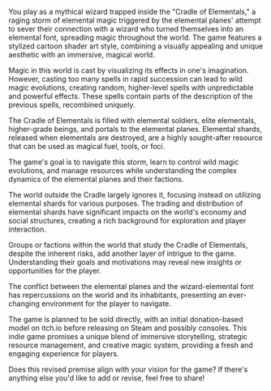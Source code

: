 You play as a mythical wizard trapped inside the "Cradle of Elementals," a raging storm of elemental magic triggered by the elemental planes' attempt to sever their connection with a wizard who turned themselves into an elemental font, spreading magic throughout the world. The game features a stylized cartoon shader art style, combining a visually appealing and unique aesthetic with an immersive, magical world.

Magic in this world is cast by visualizing its effects in one's imagination. However, casting too many spells in rapid succession can lead to wild magic evolutions, creating random, higher-level spells with unpredictable and powerful effects. These spells contain parts of the description of the previous spells, recombined uniquely.

The Cradle of Elementals is filled with elemental soldiers, elite elementals, higher-grade beings, and portals to the elemental planes. Elemental shards, released when elementals are destroyed, are a highly sought-after resource that can be used as magical fuel, tools, or foci.

The game's goal is to navigate this storm, learn to control wild magic evolutions, and manage resources while understanding the complex dynamics of the elemental planes and their factions.

The world outside the Cradle largely ignores it, focusing instead on utilizing elemental shards for various purposes. The trading and distribution of elemental shards have significant impacts on the world's economy and social structures, creating a rich background for exploration and player interaction.

Groups or factions within the world that study the Cradle of Elementals, despite the inherent risks, add another layer of intrigue to the game. Understanding their goals and motivations may reveal new insights or opportunities for the player.

The conflict between the elemental planes and the wizard-elemental font has repercussions on the world and its inhabitants, presenting an ever-changing environment for the player to navigate.

The game is planned to be sold directly, with an initial donation-based model on itch.io before releasing on Steam and possibly consoles. This indie game promises a unique blend of immersive storytelling, strategic resource management, and creative magic system, providing a fresh and engaging experience for players.

Does this revised premise align with your vision for the game? If there's anything else you'd like to add or revise, feel free to share!